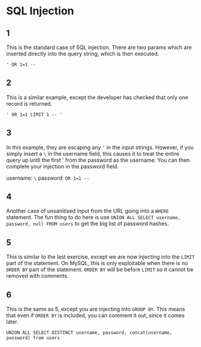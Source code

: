 # SQL Injection

## 1

This is the standard case of SQL injection. There are two params which are inserted directly into the query string, which is then executed.

`' OR 1=1 -- `

## 2

This is a similar example, except the developer has checked that only one record is returned.

`' OR 1=1 LIMIT 1 -- '`

## 3

In this example, they are escaping any `'` in the input strings. However, if you simply insert a `\` in the username field, this causes it to treat the entire query up until the first ' from the password as the username. You can then complete your injection in the password field.

username: `\`
password: ` OR 1=1 -- `

## 4

Another case of unsanitised input from the URL going into a `WHERE` statement. The fun thing to do here is use `UNION ALL SELECT username, password, null FROM users` to get the big list of password hashes.

## 5

This is similar to the last exercise, except we are now injecting into the `LIMIT` part of the statement. On MySQL, this is only exploitable when there is no `ORDER BY` part of the statement. `ORDER BY` will be before `LIMIT` so it cannot be removed with comments.

## 6

This is the same as 5, except you are injecting into `GROUP BY`. This means that even if `ORDER BY` is included, you can comment it out, since it comes later.

`UNION ALL SELECT DISTINCT username, password, concat(username, password) from users`
